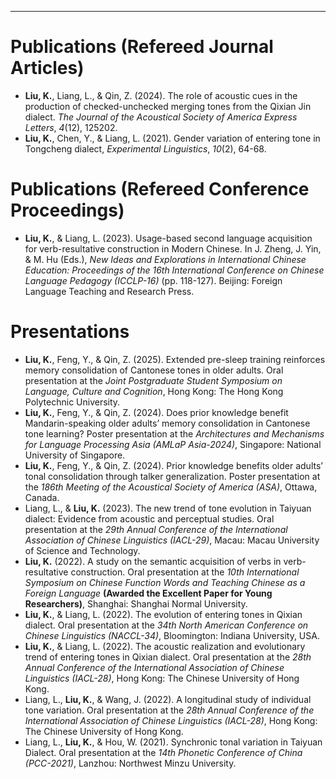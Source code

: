 ---
Publications (Refereed Journal Articles)
======
* **Liu, K.**, Liang, L., & Qin, Z. (2024). The role of acoustic cues in the production of checked-unchecked merging tones from the Qixian Jin dialect. *The Journal of the Acoustical Society of America Express Letters*, *4*(12), 125202.
* **Liu, K.**, Chen, Y., & Liang, L. (2021). Gender variation of entering tone in Tongcheng dialect, *Experimental Linguistics*, *10*(2), 64-68.

Publications (Refereed Conference Proceedings)
======
* **Liu, K.**, & Liang, L. (2023). Usage-based second language acquisition for verb-resultative construction in Modern Chinese. In J. Zheng, J. Yin, & M. Hu (Eds.), *New Ideas and Explorations in International Chinese Education: Proceedings of the 16th International Conference on Chinese Language Pedagogy (ICCLP-16)* (pp. 118-127). Beijing: Foreign Language Teaching and Research Press. 

Presentations
======
* **Liu, K.**, Feng, Y., & Qin, Z. (2025). Extended pre-sleep training reinforces memory consolidation of Cantonese tones in older adults. Oral presentation at the *Joint Postgraduate Student Symposium on Language, Culture and Cognition*, Hong Kong: The Hong Kong Polytechnic University.
* **Liu, K.**, Feng, Y., & Qin, Z. (2024). Does prior knowledge benefit Mandarin-speaking older adults’ memory consolidation in Cantonese tone learning? Poster presentation at the *Architectures and Mechanisms for Language Processing Asia (AMLaP Asia-2024)*, Singapore: National University of Singapore.
* **Liu, K.**, Feng, Y., & Qin, Z. (2024). Prior knowledge benefits older adults’ tonal consolidation through talker generalization. Poster presentation at the *186th Meeting of the Acoustical Society of America (ASA)*, Ottawa, Canada.
* Liang, L., & **Liu, K.** (2023). The new trend of tone evolution in Taiyuan dialect: Evidence from acoustic and perceptual studies. Oral presentation at the *29th Annual Conference of the International Association of Chinese Linguistics (IACL-29)*, Macau: Macau University of Science and Technology.
* **Liu, K.** (2022). A study on the semantic acquisition of verbs in verb-resultative construction. Oral presentation at the *10th International Symposium on Chinese Function Words and Teaching Chinese as a Foreign Language* **(Awarded the Excellent Paper for Young Researchers)**, Shanghai: Shanghai Normal University.
* **Liu, K.**, & Liang, L. (2022). The evolution of entering tones in Qixian dialect. Oral presentation at the *34th North American Conference on Chinese Linguistics (NACCL-34)*, Bloomington: Indiana University, USA.
* **Liu, K.**, & Liang, L. (2022). The acoustic realization and evolutionary trend of entering tones in Qixian dialect. Oral presentation at the *28th Annual Conference of the International Association of Chinese Linguistics (IACL-28)*, Hong Kong: The Chinese University of Hong Kong. 
* Liang, L., **Liu, K.**, & Wang, J. (2022). A longitudinal study of individual tone variation. Oral presentation at the *28th Annual Conference of the International Association of Chinese Linguistics (IACL-28)*, Hong Kong: The Chinese University of Hong Kong.
* Liang, L., **Liu, K.**, & Hou, W. (2021). Synchronic tonal variation in Taiyuan Dialect. Oral presentation at the *14th Phonetic Conference of China (PCC-2021)*, Lanzhou: Northwest Minzu University. 

